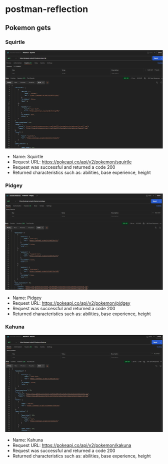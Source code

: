 # postman-reflection

## Pokemon gets

### Squirtle

  ![Squirtle get](pokSquirtle.jpg)

  * Name: Squirtle
  * Request URL: https://pokeapi.co/api/v2/pokemon/squirtle
  * Request was successful and returned a code 200
  * Returned characteristics such as: abilities, base experience, height
  
  ### Pidgey

  ![pokPidgey get](pokPidgey.jpg)

  * Name: Pidgey
  * Request URL: https://pokeapi.co/api/v2/pokemon/pidgey
  * Request was successful and returned a code 200
  * Returned characteristics such as: abilities, base experience, height

  ### Kahuna

  ![pokKahuna get](pokKahuna.jpg)

  * Name: Kahuna
  * Request URL: https://pokeapi.co/api/v2/pokemon/kakuna
  * Request was successful and returned a code 200
  * Returned characteristics such as: abilities, base experience, height
